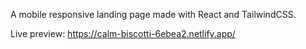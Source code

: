 A mobile responsive landing page made with React and TailwindCSS.

Live preview: https://calm-biscotti-6ebea2.netlify.app/
